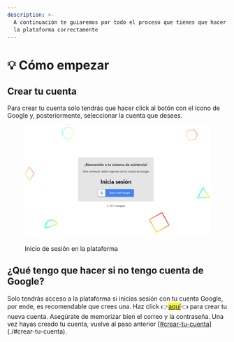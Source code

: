 ```yaml
---
description: >-
  A continuación te guiaremos por todo el proceso que tienes que hacer para usar
  la plataforma correctamente
---
```


# 💡 Cómo empezar

## Crear tu cuenta

Para crear tu cuenta solo tendrás que hacer click al botón con el ícono de Google y, posteriormente, seleccionar la cuenta que desees.

<figure><img src="../../.gitbook/assets/image (5).png" alt=""><figcaption><p>Inicio de sesión en la plataforma</p></figcaption></figure>

## ¿Qué tengo que hacer si no tengo cuenta de Google?

Solo tendrás acceso a la plataforma si inicias sesión con tu cuenta Google, por ende, es recomendable que crees una. Haz click 👉[<mark style="color:blue;">aquí</mark>](https://accounts.google.com/signup/v2/createaccount?flowName=GlifWebSignIn\&flowEntry=SignUp)👈 para crear tu nueva cuenta. Asegúrate de memorizar bien el correo y la contraseña. Una vez hayas creado tu cuenta, vuelve al paso anterior [[#crear-tu-cuenta](./#crear-tu-cuenta "mention")](./#crear-tu-cuenta).
